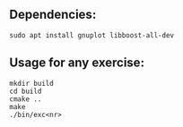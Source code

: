 Dependencies:
---
```
sudo apt install gnuplot libboost-all-dev
```

Usage for any exercise:
---
```
mkdir build
cd build
cmake ..
make
./bin/exc<nr>
```
